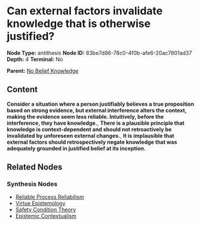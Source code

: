 # Can external factors invalidate knowledge that is otherwise justified?

**Node Type:** antithesis
**Node ID:** 83be7d86-78c0-4f0b-afe6-20ac7801ad37
**Depth:** 4
**Terminal:** No

**Parent:** [No Belief Knowledge](no-belief-knowledge-synthesis-7d1351df-0eac-461c-bfef-a6a3eb65f194.md)

## Content

**Consider a situation where a person justifiably believes a true proposition based on strong evidence, but external interference alters the context, making the evidence seem less reliable. Intuitively, before the interference, they have knowledge.**, **There is a plausible principle that knowledge is context-dependent and should not retroactively be invalidated by unforeseen external changes.**, **It is implausible that external factors should retrospectively negate knowledge that was adequately grounded in justified belief at its inception.**

## Related Nodes

### Synthesis Nodes

- [Reliable Process Reliabilism](reliable-process-reliabilism-synthesis-b9079c5c-1df5-4610-9140-263ccca119b3.md)
- [Virtue Epistemology](virtue-epistemology-synthesis-9a83a658-380d-4ea6-b164-efea426f947f.md)
- [Safety Condition Theory](safety-condition-theory-synthesis-377af0b3-f9b0-4983-a998-901f2f399e7f.md)
- [Epistemic Contextualism](epistemic-contextualism-synthesis-f4ae17ba-f06b-4905-a28d-cec58d91842d.md)
